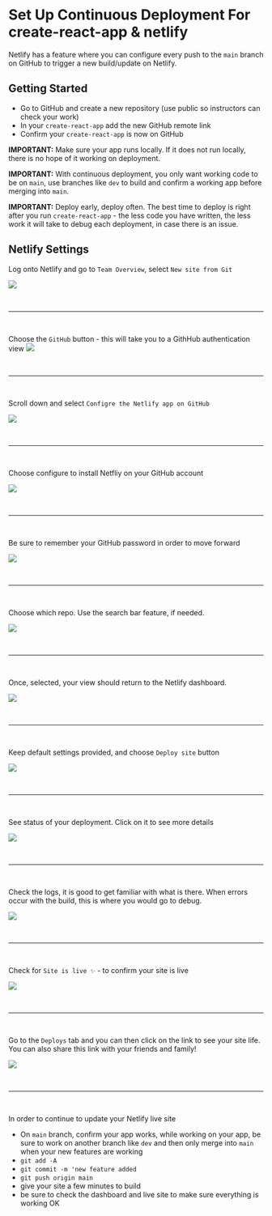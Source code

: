 # Set Up Continuous Deployment For create-react-app & netlify

Netlify has a feature where you can configure every push to the `main` branch on GitHub to trigger a new build/update on Netlify.

## Getting Started

- Go to GitHub and create a new repository (use public so instructors can check your work)
- In your `create-react-app` add the new GitHub remote link
- Confirm your `create-react-app` is now on GitHub

**IMPORTANT:** Make sure your app runs locally. If it does not run locally, there is no hope of it working on deployment.

**IMPORTANT:** With continuous deployment, you only want working code to be on `main`, use branches like `dev` to build and confirm a working app before merging into `main`.

**IMPORTANT:** Deploy early, deploy often. The best time to deploy is right after you run `create-react-app` - the less code you have written, the less work it will take to debug each deployment, in case there is an issue. 

## Netlify Settings

Log onto Netlify and go to `Team Overview`, select `New site from Git`

![](./assets/1.team-overview.png)

<br />
<hr />
<br />

Choose the `GitHub` button - this will take you to a GithHub authentication view
![](./assets/2.create-new-site.png)

<br />
<hr />
<br />

Scroll down and select `Configre the Netlify app on GitHub`

![](./assets/3.github-netlify-config.png)

<br />
<hr />
<br />

Choose configure to install Netfliy on your GitHub account

![](./assets/4.install-netlify-on-github.png)

<br />
<hr />
<br />

Be sure to remember your GitHub password in order to move forward

![](./assets/5.log-in-to-github.png)

<br />
<hr />
<br />

Choose which repo. Use the search bar feature, if needed.

![](./assets/6.select-repos.png)

<br />
<hr />
<br />

Once, selected, your view should return to the Netlify dashboard.

![](./assets/7.choose-repo-on-netlify.png)

<br />
<hr />
<br />

Keep default settings provided, and choose `Deploy site` button

![](./assets/8.create-configure.png)

<br />
<hr />
<br />

See status of your deployment. Click on it to see more details

![](./assets/9.see-status.png)

<br />
<hr />
<br />

Check the logs, it is good to get familiar with what is there. When errors occur with the build, this is where you would go to debug.

![](./assets/10.check-logs.png)

<br />
<hr />
<br />

Check for `Site is live ✨` - to confirm your site is live

![](./assets/11.site-is-live.png)

<br />
<hr />
<br />

Go to the `Deploys` tab and you can then click on the link to see your site life. You can also share this link with your friends and family!

![](./assets/12.deploys-view.png)

<br />
<hr />
<br />

In order to continue to update your Netlify live site

- On `main` branch, confirm your app works, while working on your app, be sure to work on another branch like `dev` and then only merge into `main` when your new features are working
- `git add -A`
- `git commit -m 'new feature added`
- `git push origin main`
- give your site a few minutes to build
- be sure to check the dashboard and live site to make sure everything is working OK
